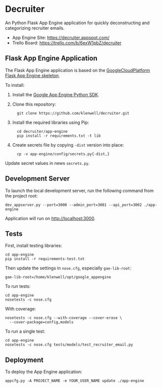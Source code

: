 # Decruiter

An Python Flask App Engine application for quickly deconstructing and categorizing recruiter emails.

- App Engine Site: https://decruiter.appspot.com/
- Trello Board: https://trello.com/b/6exW1pbZ/decruiter


## Flask App Engine Application

The Flask App Engine application is based on the [GoogleCloudPlatform Flask App Engine
skeleton](https://github.com/GoogleCloudPlatform/appengine-python-flask-skeleton).

To install:

1. Install the [Google App Engine Python SDK](https://cloud.google.com/appengine/downloads).

2. Clone this repository:

         git clone https://github.com/klenwell/decruiter.git

3. Install the required libraries using Pip:

         cd decruiter/app-engine
         pip install -r requirements.txt -t lib

4. Create secrets file by copying `-dist` version into place:

         cp -v app-engine/config/secrets.py{-dist,}

Update secret values in news `secrets.py`.


## Development Server

To launch the local development server, run the following command from the project root:

    dev_appserver.py --port=3000 --admin_port=3001 --api_port=3002 ./app-engine

Application will run on [http://localhost:3000](http://localhost:3000).


## Tests

First, install testing libraries:

    cd app-engine
    pip install -r requirements-test.txt

Then update the settings in `nose.cfg`, especially `gae-lib-root`:

    gae-lib-root=/home/klenwell/opt/google_appengine

To run tests:

    cd app-engine
    nosetests -c nose.cfg

With coverage:

    nosetests -c nose.cfg --with-coverage --cover-erase \
      --cover-package=config,models

To run a single test:

    cd app-engine
    nosetests -c nose.cfg tests/models/test_recruiter_email.py


## Deployment

To deploy the App Engine application:

    appcfg.py -A PROJECT_NAME -e YOUR_USER_NAME update ./app-engine
